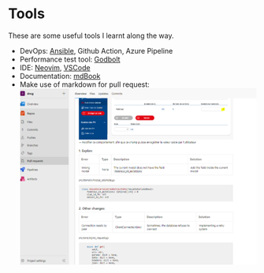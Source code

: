 # Tools

These are some useful tools I learnt along the way.

- DevOps: 
[Ansible](https://docs.google.com/presentation/d/1vzc_-vSQrVtxI7siZi_-uo1fqQ26lgl3a5m2djxngHc/edit?usp=sharing), Github Action, Azure Pipeline
- Performance test tool: 
[Godbolt](https://godbolt.org/)
- IDE: [Neovim](https://neovim.io/), [VSCode](https://code.visualstudio.com/) 
- Documentation: [mdBook](https://rust-lang.github.io/mdBook/)
- Make use of markdown for pull request:
![PR](./images/pr.png)

